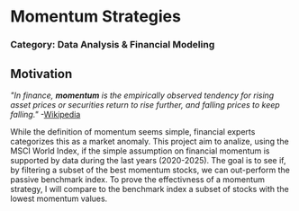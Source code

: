 # Momentum Strategies
### Category: Data Analysis & Financial Modeling

## Motivation

*"In finance, **momentum** is the empirically observed tendency for rising asset prices or securities return to rise further, and falling prices to keep falling."*
-[Wikipedia](https://en.wikipedia.org/wiki/Momentum_(finance))

While the definition of momentum seems simple, financial experts categorizes this as a market anomaly. This project aim to analize, using the MSCI World Index, if the simple assumption on financial momentum is supported by data during the last years (2020-2025). The goal is to see if, by filtering a subset of the best momentum stocks, we can out-perform the passive benchmark index. 
To prove the effectivness of a momentum strategy, I will compare to the benchmark index a subset of stocks with the lowest momentum values.